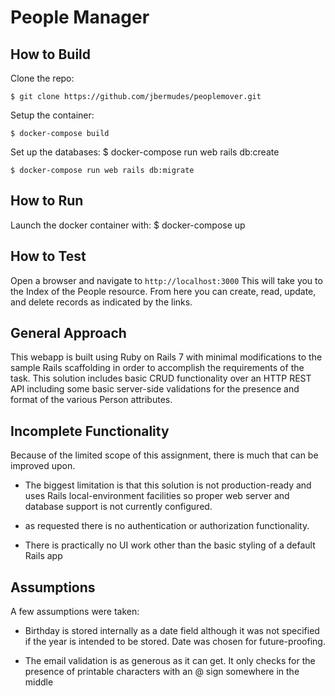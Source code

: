 # People Manager

## How to Build

Clone the repo:

    $ git clone https://github.com/jbermudes/peoplemover.git

Setup the container:

    $ docker-compose build

Set up the databases:
    $ docker-compose run web rails db:create

    $ docker-compose run web rails db:migrate

## How to Run

Launch the docker container with:
    $ docker-compose up

## How to Test

Open a browser and navigate to `http://localhost:3000`
This will take you to the Index of the People resource. From here you can
create, read, update, and delete records as indicated by the links.

## General Approach

This webapp is built using Ruby on Rails 7 with minimal modifications to the
sample Rails scaffolding in order to accomplish the requirements of the task.
This solution includes basic CRUD functionality over an HTTP REST API including
some basic server-side validations for the presence and format of the various Person
attributes. 



## Incomplete Functionality

Because of the limited scope of this assignment, there is much that can be
improved upon. 

* The biggest limitation is that this solution is not
production-ready and uses Rails local-environment facilities so proper web
server and database support is not currently configured. 

* as requested there is no authentication or authorization
functionality.

* There is practically no UI work other than the basic styling of a default
  Rails app

## Assumptions

A few assumptions were taken:

* Birthday is stored internally as a date field although it was not specified
  if the year is intended to be stored. Date was chosen for future-proofing.

* The email validation is as generous as it can get. It only checks for the
  presence of printable characters with an @ sign somewhere in the middle

